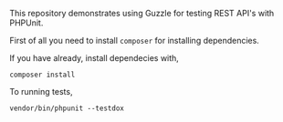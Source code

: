 This repository demonstrates using Guzzle for testing REST API's with PHPUnit.

First of all you need to install `composer` for installing dependencies.

If you have already, install dependecies with,

	composer install
	
To running tests,

	vendor/bin/phpunit --testdox
